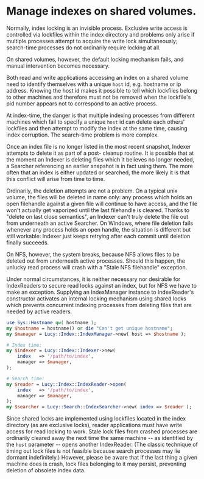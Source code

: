 # Manage indexes on shared volumes.

Normally, index locking is an invisible process.  Exclusive write access is
controlled via lockfiles within the index directory and problems only arise
if multiple processes attempt to acquire the write lock simultaneously;
search-time processes do not ordinarily require locking at all.

On shared volumes, however, the default locking mechanism fails, and manual
intervention becomes necessary.

Both read and write applications accessing an index on a shared volume need
to identify themselves with a unique `host` id, e.g. hostname or
ip address.  Knowing the host id makes it possible to tell which lockfiles
belong to other machines and therefore must not be removed when the
lockfile's pid number appears not to correspond to an active process.

At index-time, the danger is that multiple indexing processes from
different machines which fail to specify a unique `host` id can
delete each others' lockfiles and then attempt to modify the index at the
same time, causing index corruption.  The search-time problem is more
complex.

Once an index file is no longer listed in the most recent snapshot, Indexer
attempts to delete it as part of a post-[](lucy.Indexer.Commit) cleanup routine.  It is
possible that at the moment an Indexer is deleting files which it believes
no longer needed, a Searcher referencing an earlier snapshot is in fact
using them.  The more often that an index is either updated or searched,
the more likely it is that this conflict will arise from time to time.

Ordinarily, the deletion attempts are not a problem.   On a typical unix
volume, the files will be deleted in name only: any process which holds an
open filehandle against a given file will continue to have access, and the
file won't actually get vaporized until the last filehandle is cleared.
Thanks to "delete on last close semantics", an Indexer can't truly delete
the file out from underneath an active Searcher.   On Windows, where file
deletion fails whenever any process holds an open handle, the situation is
different but still workable: Indexer just keeps retrying after each commit
until deletion finally succeeds.

On NFS, however, the system breaks, because NFS allows files to be deleted
out from underneath active processes.  Should this happen, the unlucky read
process will crash with a "Stale NFS filehandle" exception.

Under normal circumstances, it is neither necessary nor desirable for
IndexReaders to secure read locks against an index, but for NFS we have to
make an exception.  Supplying an IndexManager instance to IndexReader's
constructor activates an internal locking mechanism using shared locks which
prevents concurrent indexing processes from deleting files that are needed
by active readers.

~~~ perl
use Sys::Hostname qw( hostname );
my $hostname = hostname() or die "Can't get unique hostname";
my $manager = Lucy::Index::IndexManager->new( host => $hostname );

# Index time:
my $indexer = Lucy::Index::Indexer->new(
    index   => '/path/to/index',
    manager => $manager,
);

# Search time:
my $reader = Lucy::Index::IndexReader->open(
    index   => '/path/to/index',
    manager => $manager,
);
my $searcher = Lucy::Search::IndexSearcher->new( index => $reader );
~~~

Since shared locks are implemented using lockfiles located in the index
directory (as are exclusive locks), reader applications must have write
access for read locking to work.  Stale lock files from crashed processes
are ordinarily cleared away the next time the same machine -- as identified
by the `host` parameter -- opens another IndexReader. (The
classic technique of timing out lock files is not feasible because search
processes may lie dormant indefinitely.) However, please be aware that if
the last thing a given machine does is crash, lock files belonging to it
may persist, preventing deletion of obsolete index data.

